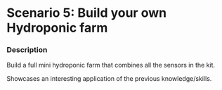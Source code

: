 # **Scenario 5: Build your own Hydroponic farm**

### **Description**

Build a full mini hydroponic farm that combines all the sensors in the kit.

Showcases an interesting application of the previous knowledge/skills.
